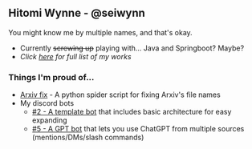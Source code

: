 ## Hitomi Wynne - @seiwynn

You might know me by multiple names, and that's okay.

<!--
- 🔍 Seeking employment!

  - Full time jobs
  - Anywhere in the United States
  - 📫 contact.seiwynn@gmail.com
-->
- Currently ~~screwing up~~ playing with... Java and Springboot? Maybe?
- *Click [here](my_works.md) for full list of my works*

### Things I'm proud of...

- [Arxiv fix](https://github.com/seiwynn/arxiv-fix) -  A python spider script for fixing Arxiv's file names
- My discord bots
  - [#2 - A template bot](https://github.com/seiwynn/discord-bot-2-template) that includes basic architecture for easy expanding
  - [#5 - A GPT bot](https://github.com/seiwynn/discord-bot-5-gpt-rewrite) that lets you use ChatGPT from multiple sources (mentions/DMs/slash commands)

<!--
**seiwynn/seiwynn** is a ✨ _special_ ✨ repository because its `README.md` (this file) appears on your GitHub profile.

Here are some ideas to get you started:

- 🔭 I’m currently working on ...
- 🌱 I’m currently learning ...
- 👯 I’m looking to collaborate on ...
- 🤔 I’m looking for help with ...
- 💬 Ask me about ...
- 📫 How to reach me: ...
- 😄 Pronouns: ...
- ⚡ Fun fact: ...
-->
